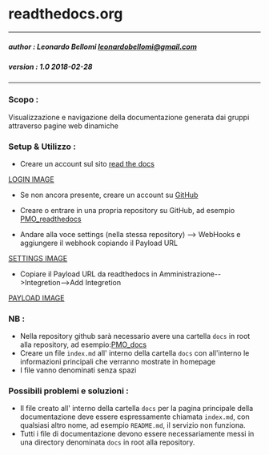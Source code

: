 # readthedocs.org

---
##### author : Leonardo Bellomi leonardobellomi@gmail.com
##### version : 1.0 2018-02-28
---

### Scopo :
  
  Visualizzazione e navigazione della documentazione generata dai gruppi attraverso pagine web dinamiche
  
### Setup & Utilizzo :
  
  + Creare un account sul sito [read the docs](http://google.it)
  
  [LOGIN IMAGE](https://github.com/kidoleo/PMO_readthedocs/blob/master/docs/PMO/login.PNG)
  
  + Se non ancora presente, creare un account su [GitHub](https://github.com)
  
  + Creare o entrare in una propria repository su GitHub, ad esempio [PMO_readthedocs](https://github.com/kidoleo/PMO_readthedocs)
  + Andare alla voce settings (nella stessa repository) --> WebHooks e aggiungere il webhook copiando il Payload URL
  
  [SETTINGS IMAGE](https://github.com/kidoleo/PMO_readthedocs/blob/master/docs/PMO/settings.PNG)
  
  + Copiare il Payload URL da readthedocs in Amministrazione-->Integretion-->Add Integretion
    
  [PAYLOAD IMAGE](https://github.com/kidoleo/PMO_readthedocs/blob/master/docs/PMO/payload.PNG)

### NB :

  + Nella repository github sarà necessario avere una cartella `docs` in root alla repository, ad esempio:[PMO_docs](https://github.com/kidoleo/PMO_readthedocs/new/master/docs/)
  + Creare un file `index.md` all' interno della cartella `docs` con all'interno le informazioni principali che verranno mostrate in homepage
  + I file vanno denominati senza spazi

### Possibili problemi e soluzioni :

  + Il file creato all' interno della cartella `docs` per la pagina principale della documentazione deve essere espressamente chiamata `index.md`, con qualsiasi altro nome, ad esempio `README.md`, il servizio non funziona.
  + Tutti i file di documentazione devono essere necessariamente messi in una directory denominata `docs` in root alla repository.
